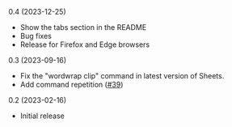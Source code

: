 0.4 (2023-12-25)

* Show the tabs section in the README
* Bug fixes
* Release for Firefox and Edge browsers

0.3 (2023-09-16)

* Fix the "wordwrap clip" command in latest version of Sheets.
* Add command repetition ([#39](https://github.com/philc/sheetkeys/pull/39))

0.2 (2023-02-16)

* Initial release
